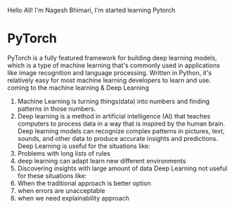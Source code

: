 Hello All! I'm Nagesh Bhimari, I'm started learning Pytorch
# PyTorch
PyTorch is a fully featured framework for building deep learning models, which is a type of machine learning that's commonly used in applications like image recognition and language processing.
Written in Python, it's relatively easy for most machine learning developers to learn and use. coming to the machine learning & Deep Learning
1) Machine Learning is turning things(data) into numbers and finding patterns in those numbers.
2) Deep learning is a method in artificial intelligence (AI) that teaches computers to process data in a way that is inspired by the human brain.
 Deep learning models can recognize complex patterns in pictures, text, sounds, and other data to produce accurate insights and predictions.
Deep Learning is useful for the situations like:
1) Problems with long lists of rules
2) deep learning  can adapt learn new different environments
3) Discovering insights with large amount of data
Deep Learning not useful for these situations like:
1) When the traditional approach is better option
2) when errors are unacceptable
3) when we need explainability approach

 
